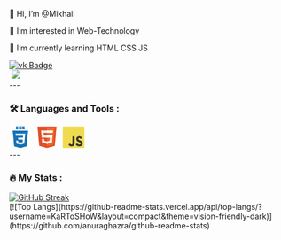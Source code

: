<div id="header" align="left">
  <p>👋 Hi, I’m @Mikhail</p>
  <p>👀 I’m interested in Web-Technology</p>
  <p>🌱 I’m currently learning HTML CSS JS</p>
  <div id="badges">
    <a href="https://vk.com/mikhailfrolov1">
      <img src="https://img.shields.io/badge/vk-blue?style=for-the-badge&logo=vk&logoColor=white" alt="vk Badge"/>
    </a>
  </div>
<img src="https://komarev.com/ghpvc/?username=KaRToSHoW&style=flat-square&color=blue" alt=""/>
<img src="https://media.giphy.com/media/M9gbBd9nbDrOTu1Mqx/giphy.gif" width="60"/>
</div>
---


### :hammer_and_wrench: Languages and Tools :
<div>
  <img src="https://github.com/devicons/devicon/blob/master/icons/css3/css3-plain-wordmark.svg"  title="CSS3" alt="CSS" width="40" height="40"/>&nbsp;
  <img src="https://github.com/devicons/devicon/blob/master/icons/html5/html5-original.svg" title="HTML5" alt="HTML" width="40" height="40"/>&nbsp;
  <img src="https://github.com/devicons/devicon/blob/master/icons/javascript/javascript-original.svg" title="JavaScript" alt="JavaScript" width="40" height="40"/>&nbsp;
</div>
---


### :fire: My Stats :
<div><a href="https://git.io/streak-stats"><img src="https://github-readme-streak-stats.herokuapp.com?user=KaRToSHoW&theme=dark" alt="GitHub Streak" /></a></div>
<div> [![Top Langs](https://github-readme-stats.vercel.app/api/top-langs/?username=KaRToSHoW&layout=compact&theme=vision-friendly-dark)](https://github.com/anuraghazra/github-readme-stats) </div>
